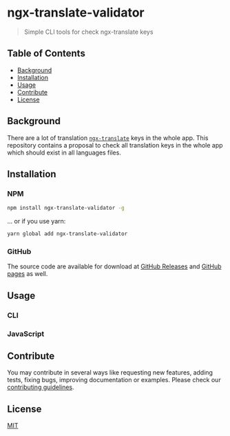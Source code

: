 # ngx-translate-validator

> Simple CLI tools for check ngx-translate keys

## Table of Contents

- [Background](#background)
- [Installation](#installation)
- [Usage](#usage)
- [Contribute](#contribute)
- [License](#license)

## Background

There are a lot of translation [`ngx-translate`][ngx-translate] keys in the whole app.
This repository contains a proposal to check all translation keys in the whole app
which should exist in all languages files.

## Installation

### NPM

```bash
npm install ngx-translate-validator -g
```

... or if you use yarn:

```bash
yarn global add ngx-translate-validator
```

### GitHub

The source code are available for download
at [GitHub Releases][github-release-url] and
[GitHub pages][github-pages-url] as well.

## Usage

### CLI

### JavaScript

## Contribute

You may contribute in several ways like requesting new features,
adding tests, fixing bugs, improving documentation or examples.
Please check our [contributing guidelines][contributing].

## License

[MIT][license-url]

[ngx-translate]: https://github.com/ngx-translate/core
[travis-shield]: https://img.shields.io/travis/svoboda-rabstvo/ngx-translate-validator/master.svg
[travis-url]: https://travis-ci.org/svoboda-rabstvo/ngx-translate-validator/branches
[semantic-shield]: https://img.shields.io/badge/%20%20%F0%9F%93%A6%F0%9F%9A%80-semantic--release-e10079.svg
[semantic-url]: https://github.com/semantic-release/semantic-release
[npm-shield]: https://img.shields.io/npm/v/svoboda-rabstvo/ngx-translate-validator.svg
[npm-url]: https://www.npmjs.com/package/ngx-translate-validator
[npm]: https://www.npmjs.com
[node-js]: https://nodejs.org
[github-shield]: https://img.shields.io/github/release/svoboda-rabstvo/ngx-translate-validator.svg?label=github
[github-url]: https://github.com/svoboda-rabstvo/ngx-translate-validator
[github-release-url]: https://github.com/svoboda-rabstvo/ngx-translate-validator/releases
[github-pages-url]: https://github.com/svoboda-rabstvo/ngx-translate-validator/tree/gh-pages
[schema-url]: http://json-schema.org/
[web-url]: https://schema.linterhub.com
[doc-url]: https://github.com/svoboda-rabstvo/ngx-translate-validator/blob/develop/doc
[license-url]: https://github.com/svoboda-rabstvo/ngx-translate-validator/blob/develop/LICENSE.md
[meta-url]: https://en.wikipedia.org/wiki/List_of_software_package_management_systems#Meta_package_managers
[contributing]: https://github.com/svoboda-rabstvo/ngx-translate-validator/blob/develop/.github/CONTRIBUTING.md
